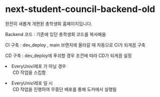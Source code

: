 # next-student-council-backend-old
완전히 새롭게 개편된 총학생회 홈페이지입니다.

Backend 코드 : 기존에 있던 총학생회 코드를 복사해옴

CI 구축 : dev_deploy , main 브랜치에 올라갈 때 자동으로 CI가 되게끔 구축

CD 구축 : dev_deploy에 푸쉬할 경우 조건에 따라 CD가 되게끔 설정<br>
<li> EveryUniv/레포 가 아닐 경우
      <ul> CD 작업을 스킵함 </ul>
</li>
<li>EveryUniv/레포 일 시
      <ul> CD 작업을 진행하여 무중단 배포를 통해 도커에서 실행됨</ul>
</li>

